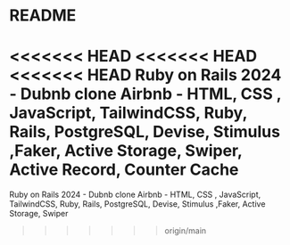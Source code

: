 # README

<<<<<<< HEAD
<<<<<<< HEAD
<<<<<<< HEAD
Ruby on Rails 2024 - Dubnb clone Airbnb - HTML, CSS , JavaScript, TailwindCSS, Ruby, Rails, PostgreSQL, Devise, Stimulus ,Faker, Active Storage, Swiper, Active Record, Counter Cache
=======

Ruby on Rails 2024 - Dubnb clone Airbnb - HTML, CSS , JavaScript, TailwindCSS, Ruby, Rails, PostgreSQL, Devise, Stimulus ,Faker, Active Storage, Swiper
>>>>>>> origin/main

